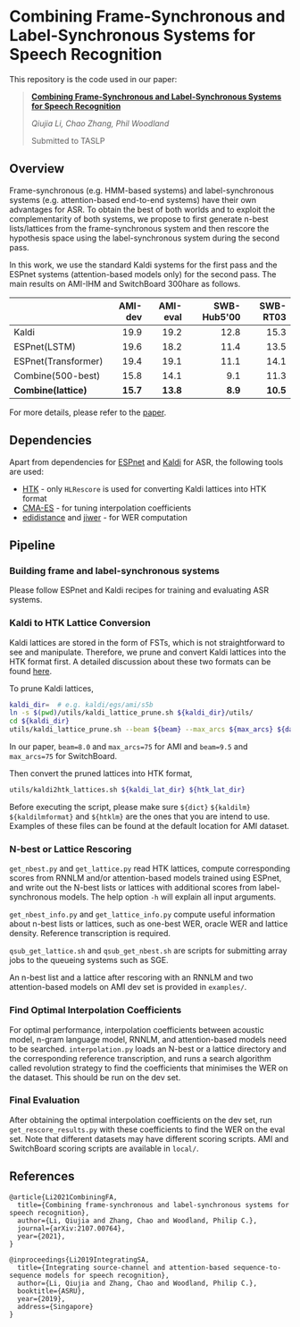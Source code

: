 # Combining Frame-Synchronous and Label-Synchronous Systems for Speech Recognition

This repository is the code used in our paper:

>**[Combining Frame-Synchronous and Label-Synchronous Systems for Speech Recognition](https://arxiv.org/abs/2107.00764)**
>
>*Qiujia Li, Chao Zhang, Phil Woodland*
>
>Submitted to TASLP

## Overview

Frame-synchronous (e.g. HMM-based systems) and label-synchronous systems (e.g. attention-based end-to-end systems) have their own advantages for ASR. To obtain the best of both worlds and to exploit the complementarity of both systems, we propose to first generate n-best lists/lattices from the frame-synchronous system and then rescore the hypothesis space using the label-synchronous system during the second pass.

In this work, we use the standard Kaldi systems for the first pass and the ESPnet systems (attention-based models only) for the second pass. The main results on AMI-IHM and SwitchBoard 300hare as follows.

|                     	| AMI-dev 	| AMI-eval 	| SWB-Hub5'00 	| SWB-RT03 	|
|---------------------	|--------:	|---------:	|------------:	|---------:	|
| Kaldi               	|    19.9 	|     19.2 	|        12.8 	|     15.3 	|
| ESPnet(LSTM)        	|    19.6 	|     18.2 	|        11.4 	|     13.5 	|
| ESPnet(Transformer) 	|    19.4 	|     19.1 	|        11.1 	|     14.1 	|
| Combine(500-best)   	|    15.8 	|     14.1 	|         9.1 	|     11.3 	|
| **Combine(lattice)** 	|    **15.7** 	|     **13.8** 	|         **8.9** 	|     **10.5** 	|

For more details, please refer to the [paper](https://arxiv.org/pdf/2107.00764.pdf).

## Dependencies
Apart from dependencies for [ESPnet](https://github.com/espnet/espnet) and [Kaldi](https://github.com/kaldi-asr/kaldi) for ASR, the following tools are used:
* [HTK](https://htk.eng.cam.ac.uk/) - only `HLRescore` is used for converting Kaldi lattices into HTK format
* [CMA-ES](https://github.com/CMA-ES/pycma) - for tuning interpolation coefficients
* [edidistance](https://github.com/roy-ht/editdistance) and [jiwer](https://github.com/jitsi/jiwer/) - for WER computation

## Pipeline

### Building frame and label-synchronous systems

Please follow ESPnet and Kaldi recipes for training and evaluating ASR systems.

### Kaldi to HTK Lattice Conversion

Kaldi lattices are stored in the form of FSTs, which is not straightforward to see and manipulate. Therefore, we prune and convert Kaldi lattices into the HTK format first. A detailed discussion about these two formats can be found [here](https://senarvi.github.io/kaldi-lattices/).

To prune Kaldi lattices,

```sh
kaldi_dir=  # e.g. kaldi/egs/ami/s5b
ln -s $(pwd)/utils/kaldi_lattice_prune.sh ${kaldi_dir}/utils/
cd ${kaldi_dir} 
utils/kaldi_lattice_prune.sh --beam ${beam} --max_arcs ${max_arcs} ${data} ${lang} ${dir}
```
In our paper, `beam=8.0` and `max_arcs=75` for AMI and `beam=9.5` and `max_arcs=75` for SwitchBoard.

Then convert the pruned lattices into HTK format,
```sh
utils/kaldi2htk_lattices.sh ${kaldi_lat_dir} ${htk_lat_dir}
```
Before executing the script, please make sure `${dict}` `${kaldilm}` `${kaldilmformat}` and `${htklm}` are the ones that you are intend to use. Examples of these files can be found at the default location for AMI dataset.

### N-best or Lattice Rescoring
`get_nbest.py` and `get_lattice.py` read HTK lattices, compute corresponding scores from RNNLM and/or attention-based models trained using ESPnet, and write out the N-best lists or lattices with additional scores from label-synchronous models. The help option `-h` will explain all input arguments.

`get_nbest_info.py` and `get_lattice_info.py` compute useful information about n-best lists or lattices, such as one-best WER, oracle WER and lattice density. Reference transcription is required.

`qsub_get_lattice.sh` and `qsub_get_nbest.sh` are scripts for submitting array jobs to the queueing systems such as SGE.

An n-best list and a lattice after rescoring with an RNNLM and two attention-based models on AMI dev set is provided in `examples/`. 

### Find Optimal Interpolation Coefficients
For optimal performance, interpolation coefficients between acoustic model, n-gram language model, RNNLM, and attention-based models need to be searched. `interpolation.py` loads an N-best or a lattice directory and the corresponding reference transcription, and runs a search algorithm called revolution strategy to find the coefficients that minimises the WER on the dataset. This should be run on the dev set.

### Final Evaluation
After obtaining the optimal interpolation coefficients on the dev set, run `get_rescore_results.py` with these coefficients to find the WER on the eval set. Note that different datasets may have different scoring scripts. AMI and SwitchBoard scoring scripts are available in `local/`.

## References
```
@article{Li2021CombiningFA,
  title={Combining frame-synchronous and label-synchronous systems for speech recognition},
  author={Li, Qiujia and Zhang, Chao and Woodland, Philip C.},
  journal={arXiv:2107.00764},
  year={2021},
}

@inproceedings{Li2019IntegratingSA,
  title={Integrating source-channel and attention-based sequence-to-sequence models for speech recognition},
  author={Li, Qiujia and Zhang, Chao and Woodland, Philip C.},
  booktitle={ASRU},
  year={2019},
  address={Singapore}
}
```
